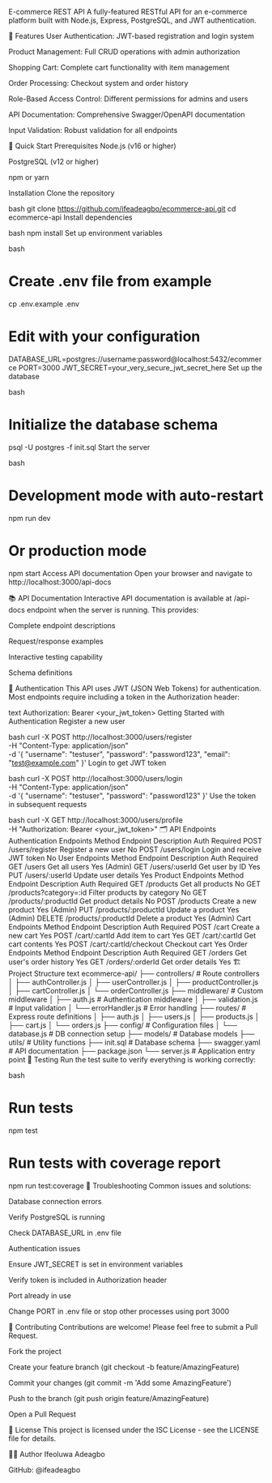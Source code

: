 E-commerce REST API
A fully-featured RESTful API for an e-commerce platform built with Node.js, Express, PostgreSQL, and JWT authentication.

🌟 Features
User Authentication: JWT-based registration and login system

Product Management: Full CRUD operations with admin authorization

Shopping Cart: Complete cart functionality with item management

Order Processing: Checkout system and order history

Role-Based Access Control: Different permissions for admins and users

API Documentation: Comprehensive Swagger/OpenAPI documentation

Input Validation: Robust validation for all endpoints

🚀 Quick Start
Prerequisites
Node.js (v16 or higher)

PostgreSQL (v12 or higher)

npm or yarn

Installation
Clone the repository

bash
git clone https://github.com/ifeadeagbo/ecommerce-api.git
cd ecommerce-api
Install dependencies

bash
npm install
Set up environment variables

bash
# Create .env file from example
cp .env.example .env

# Edit with your configuration
DATABASE_URL=postgres://username:password@localhost:5432/ecommerce
PORT=3000
JWT_SECRET=your_very_secure_jwt_secret_here
Set up the database

bash
# Initialize the database schema
psql -U postgres -f init.sql
Start the server

bash
# Development mode with auto-restart
npm run dev

# Or production mode
npm start
Access API documentation
Open your browser and navigate to http://localhost:3000/api-docs

📚 API Documentation
Interactive API documentation is available at /api-docs endpoint when the server is running. This provides:

Complete endpoint descriptions

Request/response examples

Interactive testing capability

Schema definitions

🔐 Authentication
This API uses JWT (JSON Web Tokens) for authentication. Most endpoints require including a token in the Authorization header:

text
Authorization: Bearer <your_jwt_token>
Getting Started with Authentication
Register a new user

bash
curl -X POST http://localhost:3000/users/register \
  -H "Content-Type: application/json" \
  -d '{
    "username": "testuser",
    "password": "password123",
    "email": "test@example.com"
  }'
Login to get JWT token

bash
curl -X POST http://localhost:3000/users/login \
  -H "Content-Type: application/json" \
  -d '{
    "username": "testuser",
    "password": "password123"
  }'
Use the token in subsequent requests

bash
curl -X GET http://localhost:3000/users/profile \
  -H "Authorization: Bearer <your_jwt_token>"
🗂️ API Endpoints
Authentication Endpoints
Method	Endpoint	Description	Auth Required
POST	/users/register	Register a new user	No
POST	/users/login	Login and receive JWT token	No
User Endpoints
Method	Endpoint	Description	Auth Required
GET	/users	Get all users	Yes (Admin)
GET	/users/:userId	Get user by ID	Yes
PUT	/users/:userId	Update user details	Yes
Product Endpoints
Method	Endpoint	Description	Auth Required
GET	/products	Get all products	No
GET	/products?category=:id	Filter products by category	No
GET	/products/:productId	Get product details	No
POST	/products	Create a new product	Yes (Admin)
PUT	/products/:productId	Update a product	Yes (Admin)
DELETE	/products/:productId	Delete a product	Yes (Admin)
Cart Endpoints
Method	Endpoint	Description	Auth Required
POST	/cart	Create a new cart	Yes
POST	/cart/:cartId	Add item to cart	Yes
GET	/cart/:cartId	Get cart contents	Yes
POST	/cart/:cartId/checkout	Checkout cart	Yes
Order Endpoints
Method	Endpoint	Description	Auth Required
GET	/orders	Get user's order history	Yes
GET	/orders/:orderId	Get order details	Yes
🏗️ Project Structure
text
ecommerce-api/
├── controllers/          # Route controllers
│   ├── authController.js
│   ├── userController.js
│   ├── productController.js
│   ├── cartController.js
│   └── orderController.js
├── middleware/           # Custom middleware
│   ├── auth.js          # Authentication middleware
│   ├── validation.js    # Input validation
│   └── errorHandler.js  # Error handling
├── routes/              # Express route definitions
│   ├── auth.js
│   ├── users.js
│   ├── products.js
│   ├── cart.js
│   └── orders.js
├── config/              # Configuration files
│   └── database.js      # DB connection setup
├── models/              # Database models
├── utils/               # Utility functions
├── init.sql             # Database schema
├── swagger.yaml         # API documentation
├── package.json
└── server.js            # Application entry point
🧪 Testing
Run the test suite to verify everything is working correctly:

bash
# Run tests
npm test

# Run tests with coverage report
npm run test:coverage
🐛 Troubleshooting
Common issues and solutions:

Database connection errors

Verify PostgreSQL is running

Check DATABASE_URL in .env file

Authentication issues

Ensure JWT_SECRET is set in environment variables

Verify token is included in Authorization header

Port already in use

Change PORT in .env file or stop other processes using port 3000

🤝 Contributing
Contributions are welcome! Please feel free to submit a Pull Request.

Fork the project

Create your feature branch (git checkout -b feature/AmazingFeature)

Commit your changes (git commit -m 'Add some AmazingFeature')

Push to the branch (git push origin feature/AmazingFeature)

Open a Pull Request

📄 License
This project is licensed under the ISC License - see the LICENSE file for details.

👨‍💻 Author
Ifeoluwa Adeagbo

GitHub: @ifeadeagbo
